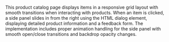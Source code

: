 This product catalog page displays items in a responsive grid layout with smooth transitions when interacting with products. When an item is clicked, a side panel slides in from the right using the HTML dialog element, displaying detailed product information and a feedback form. The implementation includes proper animation handling for the side panel with smooth open/close transitions and backdrop opacity changes.

<!-- Generated from commit: d69f5b87987780521450b91298f882303dd5fde3 -->